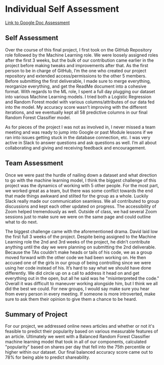 # Individual Self Assessment

[Link to Google Doc Assessment](https://docs.google.com/document/d/1DQnfXvE1cihJRGFtRA2zLuM7SbxifQUKdistUspmS1Q/edit) 

## Self Assessment

Over the course of this final project, I first took on the GitHub Repository role followed by the Machine Learning role. We were loosely assigned roles after the first 3 weeks, but the bulk of our contribution came earlier in the project before making tweaks and improvements after that. As the first person to be in charge of GitHub, I’m the one who created our project repository and extended access/permissions to the other 5 members. Before submitting the first deliverable, I made sure to merge everything, reorganize everything, and get the ReadMe document into a cohesive format. With regards to the ML role, I spent a full day plugging our dataset into various Machine Learning models. I tried both a Logistic Regression and Random Forest model with various columns/attributes of our data fed into the model. My accuracy score wasn’t improving with the different iterations, and we eventually kept all 58 predictive columns in our final Random Forest Classifier model.

As for pieces of the project I was not as involved in, I never missed a team meeting and was ready to jump into Google or past Module lessons if we ran into issues getting stuck in the database connection, etc. I was very active in Slack to answer questions and ask questions as well. I’m all about collaborating and giving and receiving feedback and encouragement. 

## Team Assessment

Once we were past the hurdle of nailing down a dataset and what direction to go with the machine learning model, I think the biggest challenge of this project was the dynamics of working with 5 other people. For the most part, we worked great as a team, but there was some conflict towards the end that made things awkward and stilted for the group as a whole. Luckily Slack really made our communication seamless. We all contributed to group discussions and kept each other updated on progress. The accessibility of Zoom helped tremendously as well. Outside of class, we had several Zoom sessions just to make sure we were on the same page and could outline what to do next. 

The biggest challenge came with the aforementioned drama. David laid low the first full 3 weeks of the project. Despite being assigned to the Machine Learning role the 2nd and 3rd weeks of the project, he didn’t contribute anything until the day we were planning on submitting the 2nd deliverable. Because the TAs couldn’t make heads or tails of his code, we as a group moved forward with the other code we had been working on. He then accused one of the girls in our group of being controlling since we were using her code instead of his. It’s hard to say what we should have done differently. We did circle up on a call to address it head on and get everything out in the open, but all he said was he "misinterpreted the code." Overall it was difficult to maneuver working alongside him, but I think we all did the best we could. For new groups, I would say make sure you hear from every person in every meeting. If someone is more introverted, make sure to ask them their opinion to give them a chance to be heard. 

## Summary of Project

For our project, we addressed online news articles and whether or not it's feasible to predict their popularity based on various measurable features of an article. Ultimately we went with a Balanced Random Forest Classifier machine learning model that took in all of our components, calculated "popularity" based on shares per day that fell into the 75th percentile or higher within our dataset. Our final balanced accuracy score came out to 78% for being able to predict shareability. 
